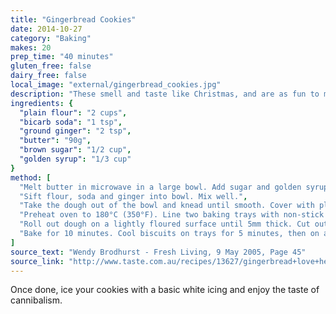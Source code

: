 ```yaml
---
title: "Gingerbread Cookies"
date: 2014-10-27
category: "Baking"
makes: 20
prep_time: "40 minutes"
gluten_free: false
dairy_free: false
local_image: "external/gingerbread_cookies.jpg"
description: "These smell and taste like Christmas, and are as fun to make as they are to eat"
ingredients: {
  "plain flour": "2 cups",
  "bicarb soda": "1 tsp",
  "ground ginger": "2 tsp",
  "butter": "90g",
  "brown sugar": "1/2 cup",
  "golden syrup": "1/3 cup"
}
method: [
  "Melt butter in microwave in a large bowl. Add sugar and golden syrup, mix, then heat again in microwave.",
  "Sift flour, soda and ginger into bowl. Mix well.",
  "Take the dough out of the bowl and knead until smooth. Cover with plastic and chill for 15-30 minutes.",
  "Preheat oven to 180°C (350°F). Line two baking trays with non-stick baking paper.",
  "Roll out dough on a lightly floured surface until 5mm thick. Cut out shapes and carefully place onto trays.",
  "Bake for 10 minutes. Cool biscuits on trays for 5 minutes, then on a wire rack until completely cool."
]
source_text: "Wendy Brodhurst - Fresh Living, 9 May 2005, Page 45"
source_link: "http://www.taste.com.au/recipes/13627/gingerbread+love+hearts"
---
```

Once done, ice your cookies with a basic white icing and enjoy the taste of cannibalism.
